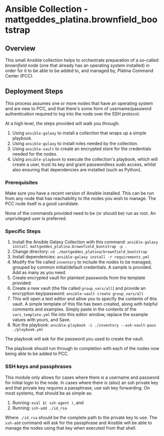 # Ansible Collection - mattgeddes_platina.brownfield_bootstrap

## Overview

This small Ansible collection helps to orchestrate preparation of a so-called
_brownfield_ node (one that already has an operating system installed) in order
for it to be able to be added to, and managed by, Platina Command Center (PCC).

## Deployment Steps

This process assumes one or more nodes that have an operating system and are
new to PCC, and that there's some form of username/password authentication
required to log into the node over the SSH protocol.

At a high level, the steps provided will walk you through:

1. Using `ansible-galaxy` to install a collection that wraps up a simple playbook.
1. Using `ansible-galaxy` to install roles needed by the collection.
1. Using `ansible-vault` to create an encrypted store for the credentials needed for the nodes.
1. Using `ansible-playbook` to execute the collection's playbook, which will create a user, trust its key and grant passwordless sudo access, whilst also ensuring that dependencies are installed (such as Python).

### Prerequisites

Make sure you have a recent version of Ansible installed. This can be run from any node that has reachability to the nodes you wish to manage. The PCC node itself is a good candidate.

None of the commands provided need to be (or should be) run as root. An unprivileged user is preferred.

### Specific Steps

1. Install the Ansible Galaxy Collection with this command: `ansible-galaxy install mattgeddes_platina.brownfield_bootstrap -p .`
1. Change directory: `cd ./mattgeddes_platina/brownfield_bootstrap`
1. Install dependencies: `ansible-galaxy install -r requirements.yml`
1. Modify the file called `inventory` to include the nodes to be managed, grouped by common initial/default credentials. A sample is provided. Add as many as you need.
1. Create encrypted vault for plaintext passwords from the template provided:
  1. Create a new vault (the file called `group_vars/all`) and provide an encryption key/password: `ansible-vault create group_vars/all`
  1. This will open a text editor and allow you to specify the contents of this vault. A simple template of this file has been created, along with helpful comments and examples. Simply paste in the contents of the `vars_template.yml` file into this editor window, replace the example values with yours, and Save.
1. Run the playbook: `ansible-playbook -i ./inventory --ask-vault-pass ./playbook.yml`

The playbook will ask for the password you used to create the vault.

The playbook should run through to completion with each of the nodes now being able to be added to PCC.

### SSH keys and passphrases

This module only allows for cases where there is a username and password for initial login to the node. In cases where there is (also) an ssh private key and that private key requires a passphrase, use ssh key forwarding. On most systems, that should be as simple as:

1. Running: `eval $( ssh-agent )`, and
1. Running: `ssh-add ./id_rsa`

Where `./id_rsa` should be the complete path to the private key to use. The `ssh-add` command will ask for the passphrase and Ansible will be able to manage the nodes using that key when executed from that shell.

